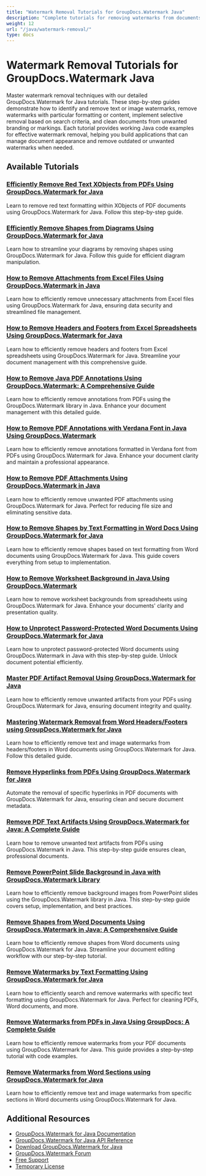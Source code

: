 ```yaml
---
title: "Watermark Removal Tutorials for GroupDocs.Watermark Java"
description: "Complete tutorials for removing watermarks from documents based on text content, formatting, or other criteria using GroupDocs.Watermark for Java."
weight: 12
url: "/java/watermark-removal/"
type: docs
---
```

# Watermark Removal Tutorials for GroupDocs.Watermark Java

Master watermark removal techniques with our detailed GroupDocs.Watermark for Java tutorials. These step-by-step guides demonstrate how to identify and remove text or image watermarks, remove watermarks with particular formatting or content, implement selective removal based on search criteria, and clean documents from unwanted branding or markings. Each tutorial provides working Java code examples for effective watermark removal, helping you build applications that can manage document appearance and remove outdated or unwanted watermarks when needed.

## Available Tutorials

### [Efficiently Remove Red Text XObjects from PDFs Using GroupDocs.Watermark for Java](./groupdocs-watermark-remove-red-text-xobjects-pdf/)
Learn to remove red text formatting within XObjects of PDF documents using GroupDocs.Watermark for Java. Follow this step-by-step guide.

### [Efficiently Remove Shapes from Diagrams Using GroupDocs.Watermark for Java](./remove-shapes-diagrams-groupdocs-watermark-java/)
Learn how to streamline your diagrams by removing shapes using GroupDocs.Watermark for Java. Follow this guide for efficient diagram manipulation.

### [How to Remove Attachments from Excel Files Using GroupDocs.Watermark in Java](./remove-attachments-excel-groupdocs-watermark-java/)
Learn how to efficiently remove unnecessary attachments from Excel files using GroupDocs.Watermark for Java, ensuring data security and streamlined file management.

### [How to Remove Headers and Footers from Excel Spreadsheets Using GroupDocs.Watermark for Java](./groupdocs-watermark-java-clear-headers-footers/)
Learn how to efficiently remove headers and footers from Excel spreadsheets using GroupDocs.Watermark for Java. Streamline your document management with this comprehensive guide.

### [How to Remove Java PDF Annotations Using GroupDocs.Watermark&#58; A Comprehensive Guide](./java-pdf-annotation-removal-groupdocs-watermark/)
Learn how to efficiently remove annotations from PDFs using the GroupDocs.Watermark library in Java. Enhance your document management with this detailed guide.

### [How to Remove PDF Annotations with Verdana Font in Java Using GroupDocs.Watermark](./remove-pdf-annotations-verdana-groupdocs-watermark-java/)
Learn how to efficiently remove annotations formatted in Verdana font from PDFs using GroupDocs.Watermark for Java. Enhance your document clarity and maintain a professional appearance.

### [How to Remove PDF Attachments Using GroupDocs.Watermark in Java](./remove-pdf-attachments-groupdocs-watermark-java/)
Learn how to efficiently remove unwanted PDF attachments using GroupDocs.Watermark for Java. Perfect for reducing file size and eliminating sensitive data.

### [How to Remove Shapes by Text Formatting in Word Docs Using GroupDocs.Watermark for Java](./remove-shapes-by-text-formatting-groupdocs-watermark-word-docs/)
Learn how to efficiently remove shapes based on text formatting from Word documents using GroupDocs.Watermark for Java. This guide covers everything from setup to implementation.

### [How to Remove Worksheet Background in Java Using GroupDocs.Watermark](./remove-worksheet-background-groupdocs-watermark-java/)
Learn how to remove worksheet backgrounds from spreadsheets using GroupDocs.Watermark for Java. Enhance your documents' clarity and presentation quality.

### [How to Unprotect Password-Protected Word Documents Using GroupDocs.Watermark for Java](./unprotect-word-docs-groupdocs-watermark-java/)
Learn how to unprotect password-protected Word documents using GroupDocs.Watermark in Java with this step-by-step guide. Unlock document potential efficiently.

### [Master PDF Artifact Removal Using GroupDocs.Watermark for Java](./groupdocs-watermark-java-remove-pdf-artifacts/)
Learn how to efficiently remove unwanted artifacts from your PDFs using GroupDocs.Watermark for Java, ensuring document integrity and quality.

### [Mastering Watermark Removal from Word Headers/Footers using GroupDocs.Watermark for Java](./remove-watermarks-word-headers-footers-groupdocs-java/)
Learn how to efficiently remove text and image watermarks from headers/footers in Word documents using GroupDocs.Watermark for Java. Follow this detailed guide.

### [Remove Hyperlinks from PDFs Using GroupDocs.Watermark for Java](./remove-hyperlinks-pdf-groupdocs-watermark-java/)
Automate the removal of specific hyperlinks in PDF documents with GroupDocs.Watermark for Java, ensuring clean and secure document metadata.

### [Remove PDF Text Artifacts Using GroupDocs.Watermark for Java&#58; A Complete Guide](./remove-pdf-text-artifacts-groupdocs-watermark-java/)
Learn how to remove unwanted text artifacts from PDFs using GroupDocs.Watermark in Java. This step-by-step guide ensures clean, professional documents.

### [Remove PowerPoint Slide Background in Java with GroupDocs.Watermark Library](./remove-ppt-slide-background-groupdocs-watermark-java/)
Learn how to efficiently remove background images from PowerPoint slides using the GroupDocs.Watermark library in Java. This step-by-step guide covers setup, implementation, and best practices.

### [Remove Shapes from Word Documents Using GroupDocs.Watermark in Java&#58; A Comprehensive Guide](./remove-shapes-groupdocs-watermark-java-word-docs/)
Learn how to efficiently remove shapes from Word documents using GroupDocs.Watermark for Java. Streamline your document editing workflow with our step-by-step tutorial.

### [Remove Watermarks by Text Formatting Using GroupDocs.Watermark for Java](./remove-watermarks-text-formatting-groupdocs-java/)
Learn how to efficiently search and remove watermarks with specific text formatting using GroupDocs.Watermark for Java. Perfect for cleaning PDFs, Word documents, and more.

### [Remove Watermarks from PDFs in Java Using GroupDocs&#58; A Complete Guide](./remove-watermarks-pdf-java-groupdocs/)
Learn how to efficiently remove watermarks from your PDF documents using GroupDocs.Watermark for Java. This guide provides a step-by-step tutorial with code examples.

### [Remove Watermarks from Word Sections using GroupDocs.Watermark for Java](./remove-watermarks-word-sections-groupdocs-java/)
Learn how to efficiently remove text and image watermarks from specific sections in Word documents using GroupDocs.Watermark for Java.

## Additional Resources

- [GroupDocs.Watermark for Java Documentation](https://docs.groupdocs.com/watermark/java/)
- [GroupDocs.Watermark for Java API Reference](https://reference.groupdocs.com/watermark/java/)
- [Download GroupDocs.Watermark for Java](https://releases.groupdocs.com/watermark/java/)
- [GroupDocs.Watermark Forum](https://forum.groupdocs.com/c/watermark)
- [Free Support](https://forum.groupdocs.com/)
- [Temporary License](https://purchase.groupdocs.com/temporary-license/)
